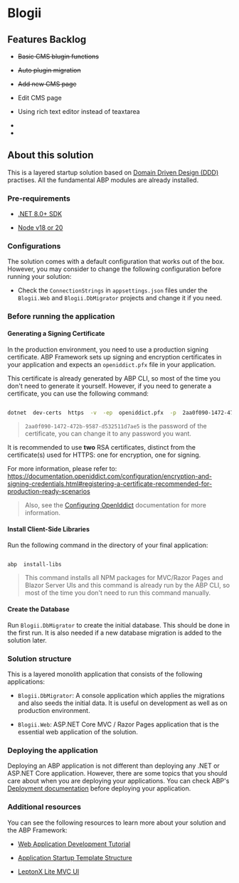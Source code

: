 # Blogii

## Features Backlog

-   ~~Basic CMS blugin functions~~
-   ~~Auto plugin migration~~
-   ~~Add new CMS page~~
-   Edit CMS page
-   Using rich text editor instead of teaxtarea
-

-

## About this solution

This is a layered startup solution based on [Domain Driven Design (DDD)](https://docs.abp.io/en/abp/latest/Domain-Driven-Design) practises. All the fundamental ABP modules are already installed.

### Pre-requirements

-   [.NET 8.0+ SDK](https://dotnet.microsoft.com/download/dotnet)

-   [Node v18 or 20](https://nodejs.org/en)

### Configurations

The solution comes with a default configuration that works out of the box. However, you may consider to change the following configuration before running your solution:

-   Check the `ConnectionStrings` in `appsettings.json` files under the `Blogii.Web` and `Blogii.DbMigrator` projects and change it if you need.

### Before running the application

#### Generating a Signing Certificate

In the production environment, you need to use a production signing certificate. ABP Framework sets up signing and encryption certificates in your application and expects an `openiddict.pfx` file in your application.

This certificate is already generated by ABP CLI, so most of the time you don't need to generate it yourself. However, if you need to generate a certificate, you can use the following command:

```bash

dotnet  dev-certs  https  -v  -ep  openiddict.pfx  -p  2aa0f090-1472-472b-9587-d532511d7ae5

```

> `2aa0f090-1472-472b-9587-d532511d7ae5` is the password of the certificate, you can change it to any password you want.

It is recommended to use **two** RSA certificates, distinct from the certificate(s) used for HTTPS: one for encryption, one for signing.

For more information, please refer to: https://documentation.openiddict.com/configuration/encryption-and-signing-credentials.html#registering-a-certificate-recommended-for-production-ready-scenarios

> Also, see the [Configuring OpenIddict](https://docs.abp.io/en/abp/latest/Deployment/Configuring-OpenIddict#production-environment) documentation for more information.

#### Install Client-Side Libraries

Run the following command in the directory of your final application:

```bash

abp  install-libs

```

> This command installs all NPM packages for MVC/Razor Pages and Blazor Server UIs and this command is already run by the ABP CLI, so most of the time you don't need to run this command manually.

#### Create the Database

Run `Blogii.DbMigrator` to create the initial database. This should be done in the first run. It is also needed if a new database migration is added to the solution later.

### Solution structure

This is a layered monolith application that consists of the following applications:

-   `Blogii.DbMigrator`: A console application which applies the migrations and also seeds the initial data. It is useful on development as well as on production environment.

-   `Blogii.Web`: ASP.NET Core MVC / Razor Pages application that is the essential web application of the solution.

### Deploying the application

Deploying an ABP application is not different than deploying any .NET or ASP.NET Core application. However, there are some topics that you should care about when you are deploying your applications. You can check ABP's [Deployment documentation](https://docs.abp.io/en/abp/latest/Deployment/Index) before deploying your application.

### Additional resources

You can see the following resources to learn more about your solution and the ABP Framework:

-   [Web Application Development Tutorial](https://docs.abp.io/en/abp/latest/Tutorials/Part-1)

-   [Application Startup Template Structure](https://docs.abp.io/en/abp/latest/Startup-Templates/Application)

-   [LeptonX Lite MVC UI](https://docs.abp.io/en/abp/latest/Themes/LeptonXLite/AspNetCore)
